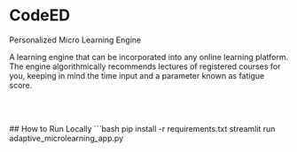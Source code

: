 # CodeED
Personalized Micro Learning Engine
<p>A learning engine that can be incorporated into any online learning platform. The engine algorithmically recommends lectures of registered courses for you, keeping in mind the time input and a parameter known as fatigue score. </p>
<br><br>
<p>## How to Run Locally
```bash
pip install -r requirements.txt
streamlit run adaptive_microlearning_app.py</p>
